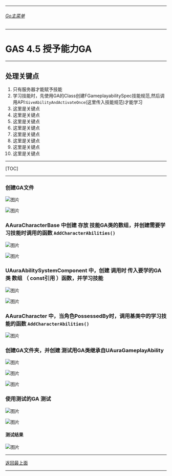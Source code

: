 ___________________________________________________________________________________________
###### [Go主菜单](../MainMenu.md)
___________________________________________________________________________________________

# GAS 4.5 授予能力GA
___________________________________________________________________________________________
## 处理关键点
1. 只有服务器才能赋予技能
2. 学习技能时，先使用GA的Class创建FGameplayabilitySpec技能规范,然后调用API:`GiveAbilityAndActivateOnce`(这里传入技能规范)才能学习
3. 这里是关键点
4. 这里是关键点
5. 这里是关键点
6. 这里是关键点
7. 这里是关键点
8. 这里是关键点
9. 这里是关键点
10. 这里是关键点
___________________________________________________________________________________________

[TOC]

___________________________________________________________________________________________


### 创建GA文件
 

![图片](https://github.com/liyunlong618/LiYunLongKnowledgeLibrary/blob/main/UECPP/Models/GAS/GAS_2_Aura/DetailContent/Image/GAS_025/816207_659845.png?raw=true)
 

![图片](https://github.com/liyunlong618/LiYunLongKnowledgeLibrary/blob/main/UECPP/Models/GAS/GAS_2_Aura/DetailContent/Image/GAS_025/964889_58254.png?raw=true)
### AAuraCharacterBase 中创建 存放 技能GA类的数组，并创建需要学习技能时调用的函数 `AddCharacterAbilities()`
 

![图片](https://github.com/liyunlong618/LiYunLongKnowledgeLibrary/blob/main/UECPP/Models/GAS/GAS_2_Aura/DetailContent/Image/GAS_025/622868_138872.png?raw=true)
 

![图片](https://github.com/liyunlong618/LiYunLongKnowledgeLibrary/blob/main/UECPP/Models/GAS/GAS_2_Aura/DetailContent/Image/GAS_025/479469_965246.png?raw=true)
### UAuraAbilitySystemComponent 中，创建 调用时 传入要学的GA类 **数组** （ **const引用** ）函数，并学习技能
 

![图片](https://github.com/liyunlong618/LiYunLongKnowledgeLibrary/blob/main/UECPP/Models/GAS/GAS_2_Aura/DetailContent/Image/GAS_025/112254_233365.png?raw=true)
 

![图片](https://github.com/liyunlong618/LiYunLongKnowledgeLibrary/blob/main/UECPP/Models/GAS/GAS_2_Aura/DetailContent/Image/GAS_025/978582_586363.png?raw=true)
### AAuraCharacter 中，当角色PossessedBy时，调用基类中的学习技能的函数 `AddCharacterAbilities()`
 

![图片](https://github.com/liyunlong618/LiYunLongKnowledgeLibrary/blob/main/UECPP/Models/GAS/GAS_2_Aura/DetailContent/Image/GAS_025/668086_400015.png?raw=true)
### 创建GA文件夹，并创建 测试用GA类继承自UAuraGameplayAbility
 

![图片](https://github.com/liyunlong618/LiYunLongKnowledgeLibrary/blob/main/UECPP/Models/GAS/GAS_2_Aura/DetailContent/Image/GAS_025/558686_802729.png?raw=true)
 

![图片](https://github.com/liyunlong618/LiYunLongKnowledgeLibrary/blob/main/UECPP/Models/GAS/GAS_2_Aura/DetailContent/Image/GAS_025/960664_574075.png?raw=true)
 

![图片](https://github.com/liyunlong618/LiYunLongKnowledgeLibrary/blob/main/UECPP/Models/GAS/GAS_2_Aura/DetailContent/Image/GAS_025/805801_892780.png?raw=true)
### 使用测试的GA 测试
 

![图片](https://github.com/liyunlong618/LiYunLongKnowledgeLibrary/blob/main/UECPP/Models/GAS/GAS_2_Aura/DetailContent/Image/GAS_025/552141_562667.png?raw=true)
 

![图片](https://github.com/liyunlong618/LiYunLongKnowledgeLibrary/blob/main/UECPP/Models/GAS/GAS_2_Aura/DetailContent/Image/GAS_025/177369_109541.png?raw=true)
#### 测试结果  

![图片](https://github.com/liyunlong618/LiYunLongKnowledgeLibrary/blob/main/UECPP/Models/GAS/GAS_2_Aura/DetailContent/Image/GAS_025/906951_983114.png?raw=true)

___________________________________________________________________________________________

[返回最上面](#Go主菜单)
___________________________________________________________________________________________
